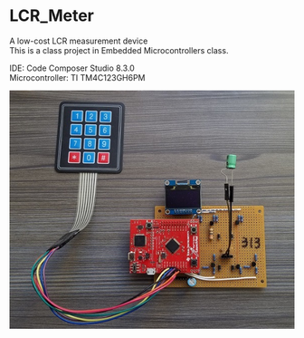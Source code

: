 # LCR_Meter
A low-cost LCR measurement device  
This is a class project in Embedded Microcontrollers class.  

IDE: Code Composer Studio 8.3.0  
Microcontroller: TI TM4C123GH6PM  

![Image](LCR_METER.jpg)
